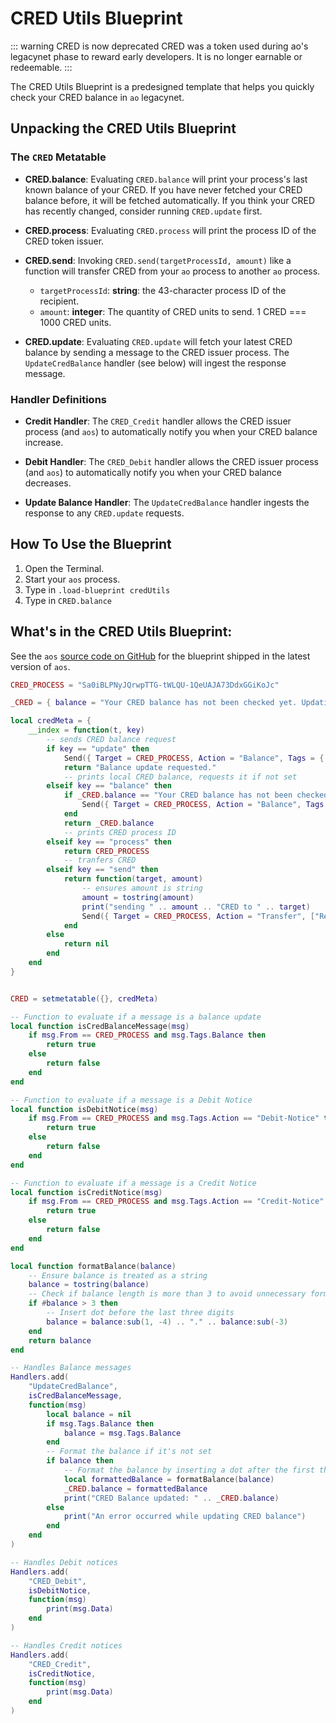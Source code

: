 # CRED Utils Blueprint

::: warning CRED is now deprecated
CRED was a token used during ao's legacynet phase to reward early developers. It is no longer earnable or redeemable.
:::

The CRED Utils Blueprint is a predesigned template that helps you quickly check your CRED balance in `ao` legacynet.

## Unpacking the CRED Utils Blueprint

### The `CRED` Metatable

- **CRED.balance**: Evaluating `CRED.balance` will print your process's last known balance of your CRED.
  If you have never fetched your CRED balance before, it will be fetched automatically.
  If you think your CRED has recently changed, consider running `CRED.update` first.

- **CRED.process**: Evaluating `CRED.process` will print the process ID of the CRED token issuer.

- **CRED.send**: Invoking `CRED.send(targetProcessId, amount)` like a function will transfer CRED from your `ao` process
  to another `ao` process.

  - `targetProcessId`: **string**: the 43-character process ID of the recipient.
  - `amount`: **integer**: The quantity of CRED units to send. 1 CRED === 1000 CRED units.

- **CRED.update**: Evaluating `CRED.update` will fetch your latest CRED balance by sending a message to the CRED
  issuer process. The `UpdateCredBalance` handler (see below) will ingest the response message.

### Handler Definitions

- **Credit Handler**: The `CRED_Credit` handler allows the CRED issuer process (and `aos`) to automatically notify you when your
  CRED balance increase.

- **Debit Handler**: The `CRED_Debit` handler allows the CRED issuer process (and `aos`) to automatically notify you when your
  CRED balance decreases.

- **Update Balance Handler**: The `UpdateCredBalance` handler ingests the response to any `CRED.update` requests.

## How To Use the Blueprint

1. Open the Terminal.
2. Start your `aos` process.
3. Type in `.load-blueprint credUtils`
4. Type in `CRED.balance`

## What's in the CRED Utils Blueprint:

See the `aos` [source code on GitHub](https://github.com/permaweb/aos/blob/main/blueprints/credUtils.lua)
for the blueprint shipped in the latest version of `aos`.

```lua
CRED_PROCESS = "Sa0iBLPNyJQrwpTTG-tWLQU-1QeUAJA73DdxGGiKoJc"

_CRED = { balance = "Your CRED balance has not been checked yet. Updating now." }

local credMeta = {
    __index = function(t, key)
        -- sends CRED balance request
        if key == "update" then
            Send({ Target = CRED_PROCESS, Action = "Balance", Tags = { ["Target"] = ao.id } })
            return "Balance update requested."
            -- prints local CRED balance, requests it if not set
        elseif key == "balance" then
            if _CRED.balance == "Your CRED balance has not been checked yet. Updating now." then
                Send({ Target = CRED_PROCESS, Action = "Balance", Tags = { ["Target"] = ao.id } })
            end
            return _CRED.balance
            -- prints CRED process ID
        elseif key == "process" then
            return CRED_PROCESS
            -- tranfers CRED
        elseif key == "send" then
            return function(target, amount)
                -- ensures amount is string
                amount = tostring(amount)
                print("sending " .. amount .. "CRED to " .. target)
                Send({ Target = CRED_PROCESS, Action = "Transfer", ["Recipient"] = target, ["Quantity"] = amount })
            end
        else
            return nil
        end
    end
}


CRED = setmetatable({}, credMeta)

-- Function to evaluate if a message is a balance update
local function isCredBalanceMessage(msg)
    if msg.From == CRED_PROCESS and msg.Tags.Balance then
        return true
    else
        return false
    end
end

-- Function to evaluate if a message is a Debit Notice
local function isDebitNotice(msg)
    if msg.From == CRED_PROCESS and msg.Tags.Action == "Debit-Notice" then
        return true
    else
        return false
    end
end

-- Function to evaluate if a message is a Credit Notice
local function isCreditNotice(msg)
    if msg.From == CRED_PROCESS and msg.Tags.Action == "Credit-Notice" then
        return true
    else
        return false
    end
end

local function formatBalance(balance)
    -- Ensure balance is treated as a string
    balance = tostring(balance)
    -- Check if balance length is more than 3 to avoid unnecessary formatting
    if #balance > 3 then
        -- Insert dot before the last three digits
        balance = balance:sub(1, -4) .. "." .. balance:sub(-3)
    end
    return balance
end

-- Handles Balance messages
Handlers.add(
    "UpdateCredBalance",
    isCredBalanceMessage,
    function(msg)
        local balance = nil
        if msg.Tags.Balance then
            balance = msg.Tags.Balance
        end
        -- Format the balance if it's not set
        if balance then
            -- Format the balance by inserting a dot after the first three digits from the right
            local formattedBalance = formatBalance(balance)
            _CRED.balance = formattedBalance
            print("CRED Balance updated: " .. _CRED.balance)
        else
            print("An error occurred while updating CRED balance")
        end
    end
)

-- Handles Debit notices
Handlers.add(
    "CRED_Debit",
    isDebitNotice,
    function(msg)
        print(msg.Data)
    end
)

-- Handles Credit notices
Handlers.add(
    "CRED_Credit",
    isCreditNotice,
    function(msg)
        print(msg.Data)
    end
)
```
